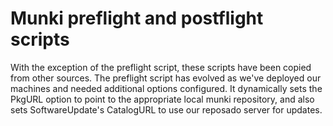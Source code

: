 # Munki preflight and postflight scripts #

With the exception of the preflight script, these scripts have been copied from other sources. The preflight script has evolved as we've deployed our machines and needed additional options configured. It dynamically sets the PkgURL option to point to the appropriate local munki repository, and also sets SoftwareUpdate's CatalogURL to use our reposado server for updates.
